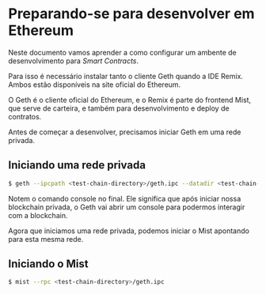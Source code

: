 # Preparando-se para desenvolver em Ethereum

Neste documento vamos aprender a como configurar um ambente de 
desenvolvimento para *Smart Contracts*.

Para isso é necessário instalar tanto o cliente Geth quando a IDE Remix.
Ambos estão disponíveis na site oficial do Ethereum.

O Geth é o cliente oficial do Ethereum, e o Remix é parte do frontend 
Mist, que serve de carteira, e também para desenvolvimento e deploy de 
contratos.

Antes de começar a desenvolver, precisamos iniciar Geth em uma rede 
privada.

## Iniciando uma rede privada

```bash
$ geth --ipcpath <test-chain-directory>/geth.ipc --datadir <test-chain-directory> --dev console

```
Notem o comando console no final. Ele significa que após iniciar nossa 
blockchain privada, o Geth vai abrir um console para podermos interagir 
com a blockchain.

Agora que iniciamos uma rede privada, podemos iniciar o Mist apontando 
para esta mesma rede. 

## Iniciando o Mist

```bash
$ mist --rpc <test-chain-directory>/geth.ipc
```

